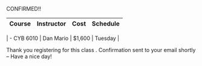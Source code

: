 CONFIRMED!! 


|   Course   | Instructor      | Cost    | Schedule              |
|:----------:|-----------------|---------|-----------------------|

| - CYB 6010   | Dan Mario    | $1,600  | Tuesday   |

Thank you registering for this class . Confirmation sent to your email shortly – Have a nice day!
